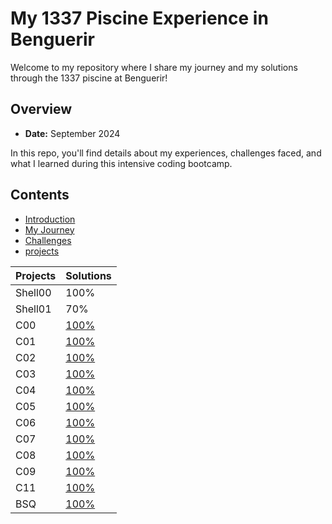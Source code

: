 # My 1337 Piscine Experience in Benguerir

Welcome to my repository where I share my journey and my solutions through the 1337 piscine at Benguerir! 

## Overview
- **Date:** September 2024
<!--- **Campus Ranking:** 3rd place in Benguerir, 4th place overall -->

In this repo, you'll find details about my experiences, challenges faced, and what I learned during this intensive coding bootcamp.

## Contents
- [Introduction](docs/01-introduction.md)
- [My Journey](docs/02-my-journey.md)
- [Challenges](docs/03-challenges.md)
- [projects](docs/projects/)

| Projects  | Solutions |
|-----------|-----------|
| Shell00   |   100%    |
| Shell01   |    70%    |
| C00       | [100%](docs/projects/C00)    |
| C01       | [100%](docs/projects/C01)    |
| C02       | [100%](docs/projects/C02)    |
| C03       | [100%](docs/projects/C03)    |
| C04       | [100%](docs/projects/C04)    |
| C05       | [100%](docs/projects/C05)    |
| C06       | [100%](docs/projects/C06)   |
| C07       | [100%](docs/projects/C07)   |
| C08       | [100%](docs/projects/C08)   |
| C09       | [100%](docs/projects/C08)   |
| C11       | [100%](docs/projects/C11)   |
| BSQ       | [100%](docs/projects/)   |

